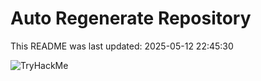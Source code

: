 # Auto Regenerate Repository

This README was last updated: 2025-05-12 22:45:30

 ![TryHackMe](https://tryhackme.com/badge/533634)